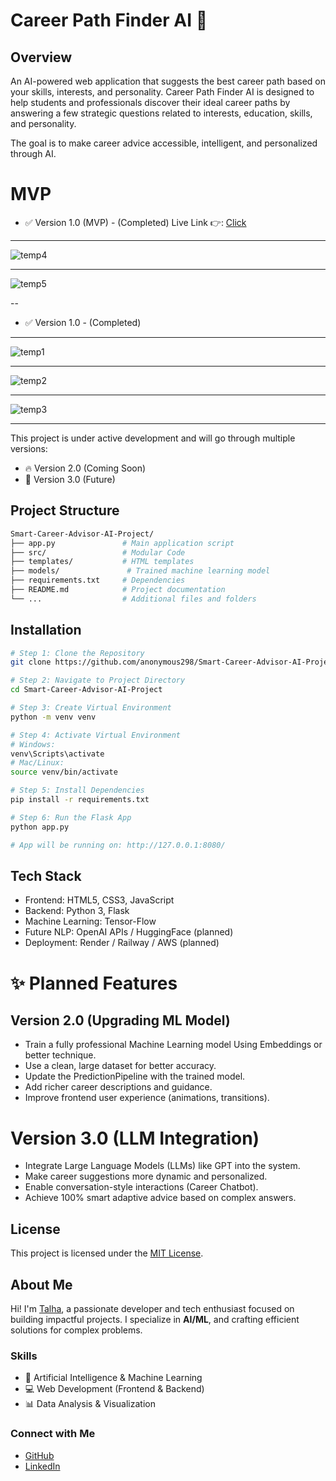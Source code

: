 # Career Path Finder AI 🚀

## Overview
An AI-powered web application that suggests the best career path based on your skills, interests, and personality. Career Path Finder AI is designed to help students and professionals discover their ideal career paths by answering a few strategic questions related to interests, education, skills, and personality.

The goal is to make career advice accessible, intelligent, and personalized through AI.


# MVP
- ✅ Version 1.0 (MVP) - (Completed)
Live Link 👉: [Click](https://smart-career-advisor-ai.streamlit.app/)

---

![temp4](https://github.com/user-attachments/assets/fbbdc60b-3305-4e3c-9176-285cc712691c)


---

![temp5](https://github.com/user-attachments/assets/b7b120e5-e9d8-4d88-9c22-678d5b44f38f)

--

- ✅ Version 1.0 - (Completed)

---

![temp1](https://github.com/user-attachments/assets/4ae9358c-cb6c-453e-9430-8669aaf79a15)

---

![temp2](https://github.com/user-attachments/assets/5ceba087-9fcc-44c1-a358-608eb86b0da1)

---

![temp3](https://github.com/user-attachments/assets/daa6c735-06c0-41d9-a2b7-200ccf60dde2)

---

This project is under active development and will go through multiple versions:

- 🔥 Version 2.0 (Coming Soon)
- 🚀 Version 3.0 (Future)

## Project Structure
```bash
Smart-Career-Advisor-AI-Project/
├── app.py               # Main application script
├── src/                 # Modular Code 
├── templates/           # HTML templates
├── models/               # Trained machine learning model
├── requirements.txt     # Dependencies
├── README.md            # Project documentation
└── ...                  # Additional files and folders
```

## Installation

```bash
# Step 1: Clone the Repository
git clone https://github.com/anonymous298/Smart-Career-Advisor-AI-Project.git

# Step 2: Navigate to Project Directory
cd Smart-Career-Advisor-AI-Project

# Step 3: Create Virtual Environment
python -m venv venv

# Step 4: Activate Virtual Environment
# Windows:
venv\Scripts\activate
# Mac/Linux:
source venv/bin/activate

# Step 5: Install Dependencies
pip install -r requirements.txt

# Step 6: Run the Flask App
python app.py

# App will be running on: http://127.0.0.1:8080/

```

## Tech Stack
- Frontend: HTML5, CSS3, JavaScript
- Backend: Python 3, Flask
- Machine Learning: Tensor-Flow
- Future NLP: OpenAI APIs / HuggingFace (planned)
- Deployment: Render / Railway / AWS (planned)

# ✨ Planned Features

## Version 2.0 (Upgrading ML Model)
- Train a fully professional Machine Learning model Using Embeddings or better technique.
- Use a clean, large dataset for better accuracy.
- Update the PredictionPipeline with the trained model.
- Add richer career descriptions and guidance.
- Improve frontend user experience (animations, transitions).

# Version 3.0 (LLM Integration)
- Integrate Large Language Models (LLMs) like GPT into the system.
- Make career suggestions more dynamic and personalized.
- Enable conversation-style interactions (Career Chatbot).
- Achieve 100% smart adaptive advice based on complex answers.

## License
This project is licensed under the [MIT License](LICENSE).

## **About Me**  

Hi! I'm [Talha](https://github.com/anonymous298), a passionate developer and tech enthusiast focused on building impactful projects. I specialize in **AI/ML**, and crafting efficient solutions for complex problems.  

### **Skills**  
- 🧠 Artificial Intelligence & Machine Learning  
- 💻 Web Development (Frontend & Backend)  
- 📊 Data Analysis & Visualization  

### **Connect with Me**  
- [GitHub](https://github.com/anonymous298)  
- [LinkedIn](https://linkedin.com/in/muhmmad-talha937/)
